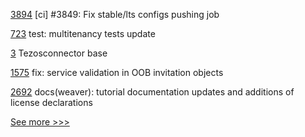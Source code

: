 
[3894](https://github.com/hyperledger/iroha/pull/3894) [ci] #3849: Fix stable/lts configs pushing job

[723](https://github.com/hyperledger-labs/open-enterprise-agent/pull/723) test: multitenancy tests update

[3](https://github.com/hyperledger/firefly-tezosconnect/pull/3) Tezosconnector base

[1575](https://github.com/hyperledger/aries-framework-javascript/pull/1575) fix: service validation in OOB invitation objects

[2692](https://github.com/hyperledger/cacti/pull/2692) docs(weaver): tutorial documentation updates and additions of license declarations


[See more >>>](https://start-here.hyperledger.org/pull-requests)
